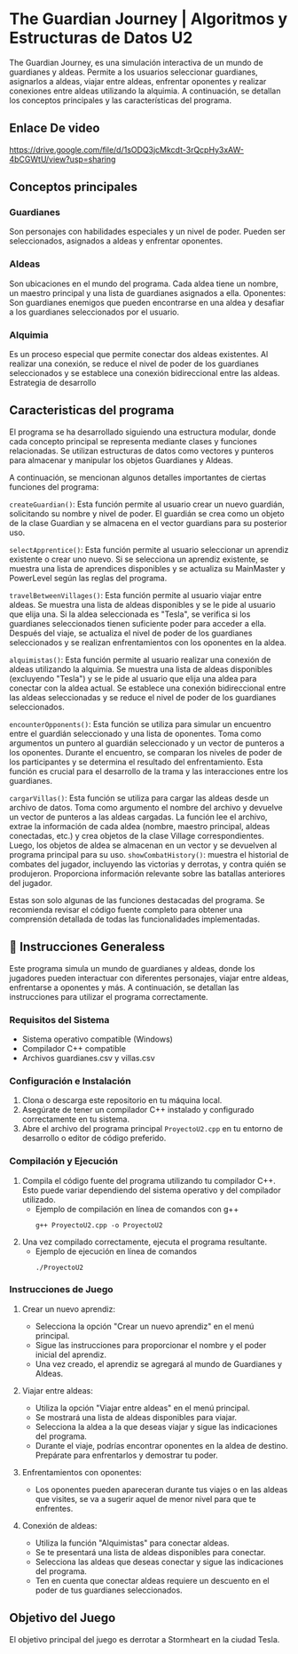 # The Guardian Journey | Algoritmos y Estructuras de Datos U2

The Guardian Journey, es una  simulación interactiva de un mundo de guardianes y aldeas. Permite a los usuarios seleccionar guardianes, asignarlos a aldeas, viajar entre aldeas, enfrentar oponentes y realizar conexiones entre aldeas utilizando la alquimia. A continuación, se detallan los conceptos principales y las características del programa.

## Enlace De video
https://drive.google.com/file/d/1sODQ3jcMkcdt-3rQcpHy3xAW-4bCGWtU/view?usp=sharing

## Conceptos principales
### Guardianes
 Son personajes con habilidades especiales y un nivel de poder. Pueden ser seleccionados, asignados a aldeas y enfrentar oponentes.
### Aldeas
 Son ubicaciones en el mundo del programa. Cada aldea tiene un nombre, un maestro principal y una lista de guardianes asignados a ella.
Oponentes: Son guardianes enemigos que pueden encontrarse en una aldea y desafiar a los guardianes seleccionados por el usuario.
### Alquimia
Es un proceso especial que permite conectar dos aldeas existentes. Al realizar una conexión, se reduce el nivel de poder de los guardianes seleccionados y se establece una conexión bidireccional entre las aldeas.
Estrategia de desarrollo

## Caracteristicas del programa
El programa se ha desarrollado siguiendo una estructura modular, donde cada concepto principal se representa mediante clases y funciones relacionadas. Se utilizan estructuras de datos como vectores y punteros para almacenar y manipular los objetos Guardianes y Aldeas.

A continuación, se mencionan algunos detalles importantes de ciertas funciones del programa:

`createGuardian()`: Esta función permite al usuario crear un nuevo guardián, solicitando su nombre y nivel de poder. El guardián se crea como un objeto de la clase Guardian y se almacena en el vector guardians para su posterior uso.

`selectApprentice()`: Esta función permite al usuario seleccionar un aprendiz existente o crear uno nuevo. Si se selecciona un aprendiz existente, se muestra una lista de aprendices disponibles y se actualiza su MainMaster y PowerLevel según las reglas del programa.

`travelBetweenVillages()`: Esta función permite al usuario viajar entre aldeas. Se muestra una lista de aldeas disponibles y se le pide al usuario que elija una. Si la aldea seleccionada es "Tesla", se verifica si los guardianes seleccionados tienen suficiente poder para acceder a ella. Después del viaje, se actualiza el nivel de poder de los guardianes seleccionados y se realizan enfrentamientos con los oponentes en la aldea.

`alquimistas()`: Esta función permite al usuario realizar una conexión de aldeas utilizando la alquimia. Se muestra una lista de aldeas disponibles (excluyendo "Tesla") y se le pide al usuario que elija una aldea para conectar con la aldea actual. Se establece una conexión bidireccional entre las aldeas seleccionadas y se reduce el nivel de poder de los guardianes seleccionados.

`encounterOpponents()`: Esta función se utiliza para simular un encuentro entre el guardián seleccionado y una lista de oponentes. Toma como argumentos un puntero al guardián seleccionado y un vector de punteros a los oponentes. Durante el encuentro, se comparan los niveles de poder de los participantes y se determina el resultado del enfrentamiento. Esta función es crucial para el desarrollo de la trama y las interacciones entre los guardianes.

`cargarVillas()`: Esta función se utiliza para cargar las aldeas desde un archivo de datos. Toma como argumento el nombre del archivo y devuelve un vector de punteros a las aldeas cargadas. La función lee el archivo, extrae la información de cada aldea (nombre, maestro principal, aldeas conectadas, etc.) y crea objetos de la clase Village correspondientes. Luego, los objetos de aldea se almacenan en un vector y se devuelven al programa principal para su uso.
`showCombatHistory()`: muestra el historial de combates del jugador, incluyendo las victorias y derrotas, y contra quién se produjeron. Proporciona información relevante sobre las batallas anteriores del jugador.

Estas son solo algunas de las funciones destacadas del programa. Se recomienda revisar el código fuente completo para obtener una comprensión detallada de todas las funcionalidades implementadas.

## 📃 Instrucciones Generaless


Este programa simula un mundo de guardianes y aldeas, donde los jugadores pueden interactuar con diferentes personajes, viajar entre aldeas, enfrentarse a oponentes y más. A continuación, se detallan las instrucciones para utilizar el programa correctamente.

### Requisitos del Sistema
- Sistema operativo compatible (Windows)
- Compilador C++ compatible
- Archivos guardianes.csv y villas.csv

### Configuración e Instalación
1. Clona o descarga este repositorio en tu máquina local.
2. Asegúrate de tener un compilador C++ instalado y configurado correctamente en tu sistema.
3. Abre el archivo del programa principal `ProyectoU2.cpp` en tu entorno de desarrollo o editor de código preferido.

### Compilación y Ejecución
1. Compila el código fuente del programa utilizando tu compilador C++. Esto puede variar dependiendo del sistema operativo y del compilador utilizado.
   - Ejemplo de compilación en línea de comandos con g++ 
     ```shell
     g++ ProyectoU2.cpp -o ProyectoU2
     ```
2. Una vez compilado correctamente, ejecuta el programa resultante.
   - Ejemplo de ejecución en línea de comandos 
     ```shell
     ./ProyectoU2
     ```

### Instrucciones de Juego
1. Crear un nuevo aprendiz:
   - Selecciona la opción "Crear un nuevo aprendiz" en el menú principal.
   - Sigue las instrucciones para proporcionar el nombre y el poder inicial del aprendiz.
   - Una vez creado, el aprendiz se agregará al mundo de Guardianes y Aldeas.

2. Viajar entre aldeas:
   - Utiliza la opción "Viajar entre aldeas" en el menú principal.
   - Se mostrará una lista de aldeas disponibles para viajar.
   - Selecciona la aldea a la que deseas viajar y sigue las indicaciones del programa.
   - Durante el viaje, podrías encontrar oponentes en la aldea de destino. Prepárate para enfrentarlos y demostrar tu poder.

3. Enfrentamientos con oponentes:
   - Los oponentes pueden apareceran durante tus viajes o en las aldeas que visites, se va a sugerir aquel de menor nivel para que te enfrentes.

4. Conexión de aldeas:
   - Utiliza la función "Alquimistas" para conectar aldeas.
   - Se te presentará una lista de aldeas disponibles para conectar.
   - Selecciona las aldeas que deseas conectar y sigue las indicaciones del programa.
   - Ten en cuenta que conectar aldeas requiere un descuento en el poder de tus guardianes seleccionados.

## Objetivo del Juego
El objetivo principal del juego es derrotar a Stormheart en la ciudad Tesla.
